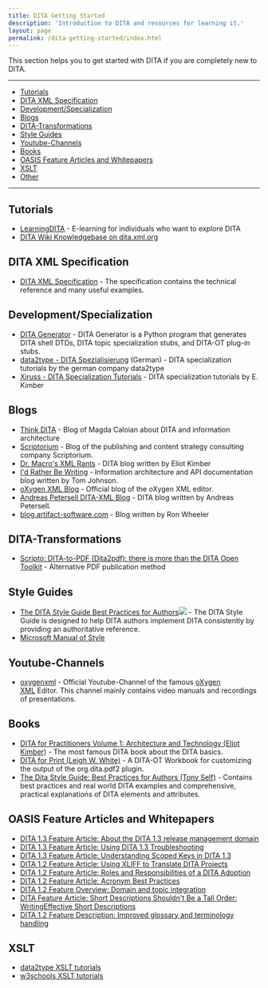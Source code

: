 ```yaml
---
title: DITA Getting Started
description: 'Introduction to DITA and resources for learning it.'
layout: page
permalink: /dita-getting-started/index.html
---
```


This section helps you to get started with DITA if you are completely new to DITA.  

  

* * *

*   [Tutorials](#GettingStartedwithDITA-Tutorials)
*   [DITA XML Specification](#GettingStartedwithDITA-DITAXMLSpecification)
*   [Development/Specialization](#GettingStartedwithDITA-Development/Specialization)
*   [Blogs](#GettingStartedwithDITA-Blogs)
*   [DITA-Transformations](#GettingStartedwithDITA-DITA-Transformations)
*   [Style Guides](#GettingStartedwithDITA-StyleGuides)
*   [Youtube-Channels](#GettingStartedwithDITA-Youtube-Channels)
*   [Books](#GettingStartedwithDITA-Books)
*   [OASIS Feature Articles and Whitepapers](#GettingStartedwithDITA-OASISFeatureArticlesandWhitepapers)
*   [XSLT](#GettingStartedwithDITA-XSLT)
*   [Other](#GettingStartedwithDITA-Other)

* * *

  

Tutorials
---------

*   [LearningDITA](http://learningdita.com/) - E-learning for individuals who want to explore DITA
*   [DITA Wiki Knowledgebase on dita.xml.org](http://dita.xml.org/book/dita-wiki-knowledgebase)

DITA XML Specification
----------------------

*   [DITA XML Specification](http://docs.oasis-open.org/dita/dita/v1.3/os/part3-all-inclusive/dita-v1.3-os-part3-all-inclusive.html) - The specification contains the technical reference and many useful examples.

Development/Specialization
--------------------------

*   [DITA Generator](https://dita-generator-hrd.appspot.com/) - DITA Generator is a Python program that generates DITA shell DTDs, DITA topic specialization stubs, and DITA-OT plug-in stubs.
*   [data2type - DITA Spezialisierung](https://www.data2type.de/xml-xslt-xslfo/dita/spezialisierung/) (German) - DITA specialization tutorials by the german company data2type
*   [Xiruss - DITA Specialization Tutorials](http://www.xiruss.org/tutorials/dita-specialization/) - DITA specialization tutorials by E. Kimber  
    

Blogs
-----

*   [Think DITA](http://think-dita.com/) - Blog of Magda Caloian about DITA and information architecture
*   [Scriptorium](http://www.scriptorium.com/blog/) - Blog of the publishing and content strategy consulting company Scriptorium.
*   [Dr. Macro's XML Rants](http://drmacros-xml-rants.blogspot.de/) - DITA blog written by Eliot Kimber
*   [I'd Rather Be Writing](http://idratherbewriting.com/) - Information architecture and API documentation blog written by Tom Johnson.
*   [oXygen XML Blog](http://blog.oxygenxml.com/) - Official blog of the oXygen XML editor.
*   [Andreas Petersell DITA-XML Blog](http://www.petersell.com/tag/ditaxml) - DITA blog written by Andreas Petersell.
*   [blog.artifact-software.com](http://blog.artifact-software.com/tech/?tag=dita) - Blog written by Ron Wheeler

DITA-Transformations
--------------------

*   [Scripto: DITA-to-PDF (Dita2pdf): there is more than the DITA Open Toolkit](http://de.slideshare.net/Scripto/ditatopdf-dita2pdf-there-is-more-than-the-dita-open-toolkit) - Alternative PDF publication method

Style Guides
------------

*   [The DITA Style Guide Best Practices for Authors](https://www.oxygenxml.com/dita/styleguide/webhelp-feedback/)[![](attachments/29229091/39754857.png)](https://github.com/hyperwrite/DITAStyleGuide) - The DITA Style Guide is designed to help DITA authors implement DITA consistently by providing an authoritative reference.
*   [Microsoft Manual of Style](https://www.microsoftpressstore.com/store/microsoft-manual-of-style-9780735648715) 

Youtube-Channels
----------------

*   [oxygenxml](https://www.youtube.com/channel/UCtCxC8CmavB_DQAq1pOy7rQ) - Official Youtube-Channel of the famous [oXygen XML](http://oxygenxml.com/) Editor. This channel mainly contains video manuals and recordings of presentations.

Books
-----

*   [DITA for Practitioners Volume 1: Architecture and Technology (Eliot Kimber)](https://read.amazon.com/kp/embed?asin=B00C7CC4HG&preview=newtab&linkCode=kpe&ref_=cm_sw_r_kb_dp_W-W7wb16PG4EG) - The most famous DITA book about the DITA basics.
*   [DITA for Print (Leigh W. White)](http://a.co/ghvODBp) \- A DITA-OT Workbook for customizing the output of the org.dita.pdf2 plugin.
*   [The Dita Style Guide: Best Practices for Authors (Tony Self)](http://www.amazon.com/dp/0982811810/ref=cm_sw_su_dp) - Contains best practices and real world DITA examples and comprehensive, practical explanations of DITA elements and attributes.

OASIS Feature Articles and Whitepapers
--------------------------------------

*   [DITA 1.3 Feature Article: About the DITA 1.3 release management domain](https://www.oasis-open.org/committees/download.php/56339/Release_Management_WP.pdf)
*   [DITA 1.3 Feature Article: Using DITA 1.3 Troubleshooting](https://www.oasis-open.org/committees/download.php/53516/DITA13TroubleshootingArticle_FINAL_03jul14.pdf)
*   [DITA 1.3 Feature Article: Understanding Scoped Keys in DITA 1.3](https://www.oasis-open.org/committees/download.php/56472/Understanding%20Scoped%20Keys%20In%20DITA%201.3.pdfhttps://www.oasis-open.org/committees/download.php/56472/Understanding%20Scoped%20Keys%20In%20DITA%201.3.pdf)
*   [DITA 1.2 Feature Article: Using XLIFF to Translate DITA Projects](http://www.ditatranslation.com/articles/ditaxliff.html)
*   [DITA 1.2 Feature Article: Roles and Responsibilities of a DITA Adoption](https://www.oasis-open.org/committees/download.php/50770/DITA_Roles_Responsibilities_final.pdf)
*   [DITA 1.2 Feature Article: Acronym Best Practices](https://www.oasis-open.org/committees/download.php/38692/DITA1.2FeatureDescriptionAcronym.pdf)
*   [DITA 1.2 Feature Overview: Domain and topic integration](https://www.oasis-open.org/committees/download.php/35163/domain_and_topic_integration_v0_2.pdf)
*   [DITA Feature Article: Short Descriptions Shouldn't Be a Tall Order: WritingEffective Short Descriptions](https://www.oasis-open.org/committees/download.php/57803/DITA-Adoption_2016_Writing-Effective-Short-Descriptions.pdf)
*   [DITA 1.2 Feature Description: Improved glossary and terminology handling](https://www.oasis-open.org/committees/download.php/35766/glossary_and_term_management.pdf)

XSLT
----

*   [data2type XSLT tutorials](https://www.data2type.de/en/xml-xslt-xslfo/xslt/)
*   [w3schools XSLT tutorials](https://www.w3schools.com/xml/xsl_intro.asp)